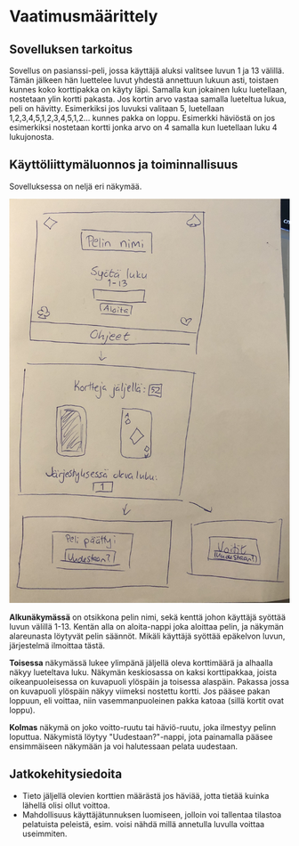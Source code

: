 # Vaatimusmäärittely

## Sovelluksen tarkoitus
Sovellus on pasianssi-peli, jossa käyttäjä aluksi valitsee luvun 1 ja 13 välillä.
Tämän jälkeen hän luettelee luvut yhdestä annettuun lukuun asti, toistaen kunnes koko
korttipakka on käyty läpi. Samalla kun jokainen luku luetellaan, nostetaan ylin kortti 
pakasta. Jos kortin arvo vastaa samalla lueteltua lukua, peli on hävitty. Esimerkiksi jos
luvuksi valitaan 5, luetellaan 1,2,3,4,5,1,2,3,4,5,1,2... kunnes pakka on loppu. Esimerkki häviöstä 
on jos esimerkiksi nostetaan kortti jonka arvo on 4 samalla kun luetellaan luku 4 lukujonosta. 

## Käyttöliittymäluonnos ja toiminnallisuus
Sovelluksessa on neljä eri näkymää.

![alt text](https://github.com/hagstr/Ohjelmistotekniikka/blob/master/Dokumentointi/IMG_0451.jpg)

 **Alkunäkymässä** on otsikkona pelin nimi, sekä kenttä johon käyttäjä
syöttää luvun välillä 1-13. Kentän alla on aloita-nappi joka aloittaa pelin, ja näkymän alareunasta
löytyvät pelin säännöt. Mikäli käyttäjä syöttää epäkelvon luvun, järjestelmä ilmoittaa tästä. 

**Toisessa** näkymässä lukee ylimpänä jäljellä oleva korttimäärä ja alhaalla näkyy lueteltava luku. 
Näkymän keskiosassa on kaksi korttipakkaa, joista oikeanpuoleisessa on kuvapuoli ylöspäin ja toisessa alaspäin.
Pakassa jossa on kuvapuoli ylöspäin näkyy viimeksi nostettu kortti. Jos pääsee pakan loppuun, eli
voittaa, niin vasemmanpuoleinen pakka katoaa (sillä kortit ovat loppu).

**Kolmas** näkymä on joko voitto-ruutu tai häviö-ruutu, joka ilmestyy pelinn loputtua. Näkymistä löytyy
"Uudestaan?"-nappi, jota painamalla pääsee ensimmäiseen näkymään ja voi halutessaan pelata uudestaan. 

## Jatkokehitysiedoita
* Tieto jäljellä olevien korttien määrästä jos häviää, jotta tietää kuinka lähellä olisi ollut voittoa. 
* Mahdollisuus käyttäjätunnuksen luomiseen, jolloin voi tallentaa tilastoa pelatuista peleistä, esim. voisi
nähdä millä annetulla luvulla voittaa useimmiten. 

